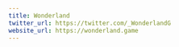 ```yaml
---
title: Wonderland
twitter_url: https://twitter.com/_WonderlandG
website_url: https://wonderland.game
---
```

